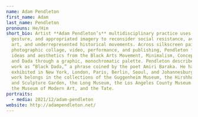```yaml
---
name: Adam Pendleton
first_name: Adam
last_name: Pendleton
pronouns: He/Him
short_bio: Artist **Adam Pendleton’s** multidisciplinary practice uses text,
  gesture, and appropriated imagery to reconsider social resistance, avant-garde
  art, and underrepresented historical movements. Across silkscreen paintings,
  photographic collage, video, performance, and publishing, Pendleton filters
  ideas and aesthetics from the Black Arts Movement, Minimalism, Conceptualism,
  and Dada through a graphic, monochromatic palette. Pendleton describes his
  work as “Black Dada,” a phrase coined by the poet Amiri Baraka. He has
  exhibited in New York, London, Paris, Berlin, Seoul, and Johannesburg. His
  work belongs in the collections of the Guggenheim Museum, the Hirshhorn Museum
  and Sculpture Garden, the Long Museum, the Los Angeles County Museum of Art,
  the Museum of Modern Art, and the Tate.
portraits:
  - media: 2021/12/adam-pendleton
website: http://adampendleton.net/
---
```

